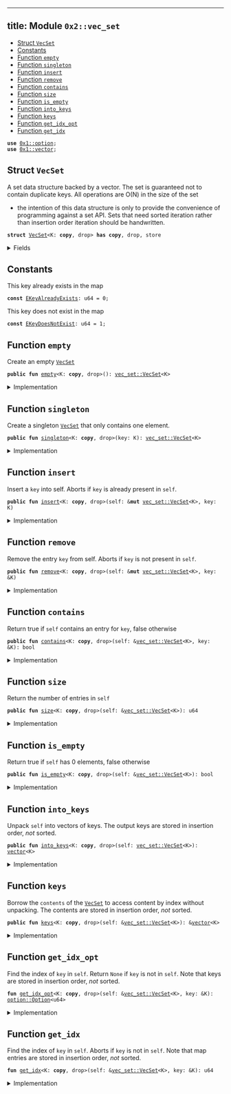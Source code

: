 
---
title: Module `0x2::vec_set`
---



-  [Struct `VecSet`](#0x2_vec_set_VecSet)
-  [Constants](#@Constants_0)
-  [Function `empty`](#0x2_vec_set_empty)
-  [Function `singleton`](#0x2_vec_set_singleton)
-  [Function `insert`](#0x2_vec_set_insert)
-  [Function `remove`](#0x2_vec_set_remove)
-  [Function `contains`](#0x2_vec_set_contains)
-  [Function `size`](#0x2_vec_set_size)
-  [Function `is_empty`](#0x2_vec_set_is_empty)
-  [Function `into_keys`](#0x2_vec_set_into_keys)
-  [Function `keys`](#0x2_vec_set_keys)
-  [Function `get_idx_opt`](#0x2_vec_set_get_idx_opt)
-  [Function `get_idx`](#0x2_vec_set_get_idx)


<pre><code><b>use</b> <a href="../move-stdlib/option.md#0x1_option">0x1::option</a>;
<b>use</b> <a href="../move-stdlib/vector.md#0x1_vector">0x1::vector</a>;
</code></pre>



<a name="0x2_vec_set_VecSet"></a>

## Struct `VecSet`

A set data structure backed by a vector. The set is guaranteed not to
contain duplicate keys. All operations are O(N) in the size of the set
- the intention of this data structure is only to provide the convenience
of programming against a set API. Sets that need sorted iteration rather
than insertion order iteration should be handwritten.


<pre><code><b>struct</b> <a href="../sui-framework/vec_set.md#0x2_vec_set_VecSet">VecSet</a>&lt;K: <b>copy</b>, drop&gt; <b>has</b> <b>copy</b>, drop, store
</code></pre>



<details>
<summary>Fields</summary>


<dl>
<dt>
<code>contents: <a href="../move-stdlib/vector.md#0x1_vector">vector</a>&lt;K&gt;</code>
</dt>
<dd>

</dd>
</dl>


</details>

<a name="@Constants_0"></a>

## Constants


<a name="0x2_vec_set_EKeyAlreadyExists"></a>

This key already exists in the map


<pre><code><b>const</b> <a href="../sui-framework/vec_set.md#0x2_vec_set_EKeyAlreadyExists">EKeyAlreadyExists</a>: u64 = 0;
</code></pre>



<a name="0x2_vec_set_EKeyDoesNotExist"></a>

This key does not exist in the map


<pre><code><b>const</b> <a href="../sui-framework/vec_set.md#0x2_vec_set_EKeyDoesNotExist">EKeyDoesNotExist</a>: u64 = 1;
</code></pre>



<a name="0x2_vec_set_empty"></a>

## Function `empty`

Create an empty <code><a href="../sui-framework/vec_set.md#0x2_vec_set_VecSet">VecSet</a></code>


<pre><code><b>public</b> <b>fun</b> <a href="../sui-framework/vec_set.md#0x2_vec_set_empty">empty</a>&lt;K: <b>copy</b>, drop&gt;(): <a href="../sui-framework/vec_set.md#0x2_vec_set_VecSet">vec_set::VecSet</a>&lt;K&gt;
</code></pre>



<details>
<summary>Implementation</summary>


<pre><code><b>public</b> <b>fun</b> <a href="../sui-framework/vec_set.md#0x2_vec_set_empty">empty</a>&lt;K: <b>copy</b> + drop&gt;(): <a href="../sui-framework/vec_set.md#0x2_vec_set_VecSet">VecSet</a>&lt;K&gt; {
    <a href="../sui-framework/vec_set.md#0x2_vec_set_VecSet">VecSet</a> { contents: <a href="../move-stdlib/vector.md#0x1_vector_empty">vector::empty</a>() }
}
</code></pre>



</details>

<a name="0x2_vec_set_singleton"></a>

## Function `singleton`

Create a singleton <code><a href="../sui-framework/vec_set.md#0x2_vec_set_VecSet">VecSet</a></code> that only contains one element.


<pre><code><b>public</b> <b>fun</b> <a href="../sui-framework/vec_set.md#0x2_vec_set_singleton">singleton</a>&lt;K: <b>copy</b>, drop&gt;(key: K): <a href="../sui-framework/vec_set.md#0x2_vec_set_VecSet">vec_set::VecSet</a>&lt;K&gt;
</code></pre>



<details>
<summary>Implementation</summary>


<pre><code><b>public</b> <b>fun</b> <a href="../sui-framework/vec_set.md#0x2_vec_set_singleton">singleton</a>&lt;K: <b>copy</b> + drop&gt;(key: K): <a href="../sui-framework/vec_set.md#0x2_vec_set_VecSet">VecSet</a>&lt;K&gt; {
    <a href="../sui-framework/vec_set.md#0x2_vec_set_VecSet">VecSet</a> { contents: <a href="../move-stdlib/vector.md#0x1_vector_singleton">vector::singleton</a>(key) }
}
</code></pre>



</details>

<a name="0x2_vec_set_insert"></a>

## Function `insert`

Insert a <code>key</code> into self.
Aborts if <code>key</code> is already present in <code>self</code>.


<pre><code><b>public</b> <b>fun</b> <a href="../sui-framework/vec_set.md#0x2_vec_set_insert">insert</a>&lt;K: <b>copy</b>, drop&gt;(self: &<b>mut</b> <a href="../sui-framework/vec_set.md#0x2_vec_set_VecSet">vec_set::VecSet</a>&lt;K&gt;, key: K)
</code></pre>



<details>
<summary>Implementation</summary>


<pre><code><b>public</b> <b>fun</b> <a href="../sui-framework/vec_set.md#0x2_vec_set_insert">insert</a>&lt;K: <b>copy</b> + drop&gt;(self: &<b>mut</b> <a href="../sui-framework/vec_set.md#0x2_vec_set_VecSet">VecSet</a>&lt;K&gt;, key: K) {
    <b>assert</b>!(!<a href="../sui-framework/vec_set.md#0x2_vec_set_contains">contains</a>(self, &key), <a href="../sui-framework/vec_set.md#0x2_vec_set_EKeyAlreadyExists">EKeyAlreadyExists</a>);
    <a href="../move-stdlib/vector.md#0x1_vector_push_back">vector::push_back</a>(&<b>mut</b> self.contents, key)
}
</code></pre>



</details>

<a name="0x2_vec_set_remove"></a>

## Function `remove`

Remove the entry <code>key</code> from self. Aborts if <code>key</code> is not present in <code>self</code>.


<pre><code><b>public</b> <b>fun</b> <a href="../sui-framework/vec_set.md#0x2_vec_set_remove">remove</a>&lt;K: <b>copy</b>, drop&gt;(self: &<b>mut</b> <a href="../sui-framework/vec_set.md#0x2_vec_set_VecSet">vec_set::VecSet</a>&lt;K&gt;, key: &K)
</code></pre>



<details>
<summary>Implementation</summary>


<pre><code><b>public</b> <b>fun</b> <a href="../sui-framework/vec_set.md#0x2_vec_set_remove">remove</a>&lt;K: <b>copy</b> + drop&gt;(self: &<b>mut</b> <a href="../sui-framework/vec_set.md#0x2_vec_set_VecSet">VecSet</a>&lt;K&gt;, key: &K) {
    <b>let</b> idx = <a href="../sui-framework/vec_set.md#0x2_vec_set_get_idx">get_idx</a>(self, key);
    <a href="../move-stdlib/vector.md#0x1_vector_remove">vector::remove</a>(&<b>mut</b> self.contents, idx);
}
</code></pre>



</details>

<a name="0x2_vec_set_contains"></a>

## Function `contains`

Return true if <code>self</code> contains an entry for <code>key</code>, false otherwise


<pre><code><b>public</b> <b>fun</b> <a href="../sui-framework/vec_set.md#0x2_vec_set_contains">contains</a>&lt;K: <b>copy</b>, drop&gt;(self: &<a href="../sui-framework/vec_set.md#0x2_vec_set_VecSet">vec_set::VecSet</a>&lt;K&gt;, key: &K): bool
</code></pre>



<details>
<summary>Implementation</summary>


<pre><code><b>public</b> <b>fun</b> <a href="../sui-framework/vec_set.md#0x2_vec_set_contains">contains</a>&lt;K: <b>copy</b> + drop&gt;(self: &<a href="../sui-framework/vec_set.md#0x2_vec_set_VecSet">VecSet</a>&lt;K&gt;, key: &K): bool {
    <a href="../move-stdlib/option.md#0x1_option_is_some">option::is_some</a>(&<a href="../sui-framework/vec_set.md#0x2_vec_set_get_idx_opt">get_idx_opt</a>(self, key))
}
</code></pre>



</details>

<a name="0x2_vec_set_size"></a>

## Function `size`

Return the number of entries in <code>self</code>


<pre><code><b>public</b> <b>fun</b> <a href="../sui-framework/vec_set.md#0x2_vec_set_size">size</a>&lt;K: <b>copy</b>, drop&gt;(self: &<a href="../sui-framework/vec_set.md#0x2_vec_set_VecSet">vec_set::VecSet</a>&lt;K&gt;): u64
</code></pre>



<details>
<summary>Implementation</summary>


<pre><code><b>public</b> <b>fun</b> <a href="../sui-framework/vec_set.md#0x2_vec_set_size">size</a>&lt;K: <b>copy</b> + drop&gt;(self: &<a href="../sui-framework/vec_set.md#0x2_vec_set_VecSet">VecSet</a>&lt;K&gt;): u64 {
    <a href="../move-stdlib/vector.md#0x1_vector_length">vector::length</a>(&self.contents)
}
</code></pre>



</details>

<a name="0x2_vec_set_is_empty"></a>

## Function `is_empty`

Return true if <code>self</code> has 0 elements, false otherwise


<pre><code><b>public</b> <b>fun</b> <a href="../sui-framework/vec_set.md#0x2_vec_set_is_empty">is_empty</a>&lt;K: <b>copy</b>, drop&gt;(self: &<a href="../sui-framework/vec_set.md#0x2_vec_set_VecSet">vec_set::VecSet</a>&lt;K&gt;): bool
</code></pre>



<details>
<summary>Implementation</summary>


<pre><code><b>public</b> <b>fun</b> <a href="../sui-framework/vec_set.md#0x2_vec_set_is_empty">is_empty</a>&lt;K: <b>copy</b> + drop&gt;(self: &<a href="../sui-framework/vec_set.md#0x2_vec_set_VecSet">VecSet</a>&lt;K&gt;): bool {
    <a href="../sui-framework/vec_set.md#0x2_vec_set_size">size</a>(self) == 0
}
</code></pre>



</details>

<a name="0x2_vec_set_into_keys"></a>

## Function `into_keys`

Unpack <code>self</code> into vectors of keys.
The output keys are stored in insertion order, *not* sorted.


<pre><code><b>public</b> <b>fun</b> <a href="../sui-framework/vec_set.md#0x2_vec_set_into_keys">into_keys</a>&lt;K: <b>copy</b>, drop&gt;(self: <a href="../sui-framework/vec_set.md#0x2_vec_set_VecSet">vec_set::VecSet</a>&lt;K&gt;): <a href="../move-stdlib/vector.md#0x1_vector">vector</a>&lt;K&gt;
</code></pre>



<details>
<summary>Implementation</summary>


<pre><code><b>public</b> <b>fun</b> <a href="../sui-framework/vec_set.md#0x2_vec_set_into_keys">into_keys</a>&lt;K: <b>copy</b> + drop&gt;(self: <a href="../sui-framework/vec_set.md#0x2_vec_set_VecSet">VecSet</a>&lt;K&gt;): <a href="../move-stdlib/vector.md#0x1_vector">vector</a>&lt;K&gt; {
    <b>let</b> <a href="../sui-framework/vec_set.md#0x2_vec_set_VecSet">VecSet</a> { contents } = self;
    contents
}
</code></pre>



</details>

<a name="0x2_vec_set_keys"></a>

## Function `keys`

Borrow the <code>contents</code> of the <code><a href="../sui-framework/vec_set.md#0x2_vec_set_VecSet">VecSet</a></code> to access content by index
without unpacking. The contents are stored in insertion order,
*not* sorted.


<pre><code><b>public</b> <b>fun</b> <a href="../sui-framework/vec_set.md#0x2_vec_set_keys">keys</a>&lt;K: <b>copy</b>, drop&gt;(self: &<a href="../sui-framework/vec_set.md#0x2_vec_set_VecSet">vec_set::VecSet</a>&lt;K&gt;): &<a href="../move-stdlib/vector.md#0x1_vector">vector</a>&lt;K&gt;
</code></pre>



<details>
<summary>Implementation</summary>


<pre><code><b>public</b> <b>fun</b> <a href="../sui-framework/vec_set.md#0x2_vec_set_keys">keys</a>&lt;K: <b>copy</b> + drop&gt;(self: &<a href="../sui-framework/vec_set.md#0x2_vec_set_VecSet">VecSet</a>&lt;K&gt;): &<a href="../move-stdlib/vector.md#0x1_vector">vector</a>&lt;K&gt; {
    &self.contents
}
</code></pre>



</details>

<a name="0x2_vec_set_get_idx_opt"></a>

## Function `get_idx_opt`

Find the index of <code>key</code> in <code>self</code>. Return <code>None</code> if <code>key</code> is not in <code>self</code>.
Note that keys are stored in insertion order, *not* sorted.


<pre><code><b>fun</b> <a href="../sui-framework/vec_set.md#0x2_vec_set_get_idx_opt">get_idx_opt</a>&lt;K: <b>copy</b>, drop&gt;(self: &<a href="../sui-framework/vec_set.md#0x2_vec_set_VecSet">vec_set::VecSet</a>&lt;K&gt;, key: &K): <a href="../move-stdlib/option.md#0x1_option_Option">option::Option</a>&lt;u64&gt;
</code></pre>



<details>
<summary>Implementation</summary>


<pre><code><b>fun</b> <a href="../sui-framework/vec_set.md#0x2_vec_set_get_idx_opt">get_idx_opt</a>&lt;K: <b>copy</b> + drop&gt;(self: &<a href="../sui-framework/vec_set.md#0x2_vec_set_VecSet">VecSet</a>&lt;K&gt;, key: &K): Option&lt;u64&gt; {
    <b>let</b> <b>mut</b> i = 0;
    <b>let</b> n = <a href="../sui-framework/vec_set.md#0x2_vec_set_size">size</a>(self);
    <b>while</b> (i &lt; n) {
        <b>if</b> (<a href="../move-stdlib/vector.md#0x1_vector_borrow">vector::borrow</a>(&self.contents, i) == key) {
            <b>return</b> <a href="../move-stdlib/option.md#0x1_option_some">option::some</a>(i)
        };
        i = i + 1;
    };
    <a href="../move-stdlib/option.md#0x1_option_none">option::none</a>()
}
</code></pre>



</details>

<a name="0x2_vec_set_get_idx"></a>

## Function `get_idx`

Find the index of <code>key</code> in <code>self</code>. Aborts if <code>key</code> is not in <code>self</code>.
Note that map entries are stored in insertion order, *not* sorted.


<pre><code><b>fun</b> <a href="../sui-framework/vec_set.md#0x2_vec_set_get_idx">get_idx</a>&lt;K: <b>copy</b>, drop&gt;(self: &<a href="../sui-framework/vec_set.md#0x2_vec_set_VecSet">vec_set::VecSet</a>&lt;K&gt;, key: &K): u64
</code></pre>



<details>
<summary>Implementation</summary>


<pre><code><b>fun</b> <a href="../sui-framework/vec_set.md#0x2_vec_set_get_idx">get_idx</a>&lt;K: <b>copy</b> + drop&gt;(self: &<a href="../sui-framework/vec_set.md#0x2_vec_set_VecSet">VecSet</a>&lt;K&gt;, key: &K): u64 {
    <b>let</b> idx_opt = <a href="../sui-framework/vec_set.md#0x2_vec_set_get_idx_opt">get_idx_opt</a>(self, key);
    <b>assert</b>!(<a href="../move-stdlib/option.md#0x1_option_is_some">option::is_some</a>(&idx_opt), <a href="../sui-framework/vec_set.md#0x2_vec_set_EKeyDoesNotExist">EKeyDoesNotExist</a>);
    <a href="../move-stdlib/option.md#0x1_option_destroy_some">option::destroy_some</a>(idx_opt)
}
</code></pre>



</details>
